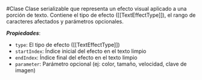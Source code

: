 #Clase
Clase serializable que representa un efecto visual aplicado a una porción de texto. Contiene el tipo de efecto ([[TextEffectType]]), el rango de caracteres afectados y parámetros opcionales.

**_Propiedades_**:

- `type`: El tipo de efecto ([[TextEffectType]])
- `startIndex`: Índice inicial del efecto en el texto limpio
- `endIndex`: Índice final del efecto en el texto limpio
- `parameter`: Parámetro opcional (ej: color, tamaño, velocidad, clave de imagen)